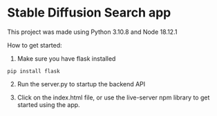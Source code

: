 # Stable Diffusion Search app

This project was made using Python 3.10.8 and Node 18.12.1

How to get started:
1. Make sure you have flask installed

``` text
pip install flask
```

2. Run the server.py to startup the backend API

3. Click on the index.html file, or use the live-server npm library to get started using the app.